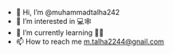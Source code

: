 - 👋 Hi, I’m @muhammadtalha242
- 👀 I’m interested in 💻🕸
- 🌱 I’m currently learning 👩‍💻
- 📫 How to reach me m.talha2244@gnail.com
